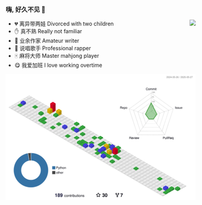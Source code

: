 ### 嗨, 好久不见 👋


<a href="http://github.com/DingjieFu">
<img align="right" src="http://github-readme-stats.vercel.app/api?username=DingjieFu&theme=dracula&hide_title=true&show_icons=true&icon_color=a7535a&text_color=474b4c&bg_color=ffffff">
</a>

  
- :broken_heart: 离异带两娃 Divorced with two children  
- :raised_hand: 真不熟 Really not familiar
- :scroll: 业余作家 Amateur writer
- :microphone: 说唱歌手 Professional rapper
- :mahjong: 麻将大师 Master mahjong player
- :yum: 我爱加班 I love working overtime


![](./profile-3d-contrib/profile-gitblock.svg)
